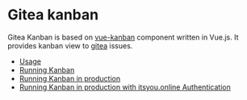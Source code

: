 # Gitea kanban

Gitea Kanban is based on [vue-kanban](https://github.com/BrockReece/vue-kanban) component written in Vue.js. It provides kanban view to [gitea](https://github.com/go-gitea/gitea) issues.

* [Usage](docs/usage.md)
* [Running Kanban](docs/running.md)
* [Running Kanban in production](docs/production.md)
* [Running Kanban in production with itsyou.online Authentication](docs/itsyouonline.md)
